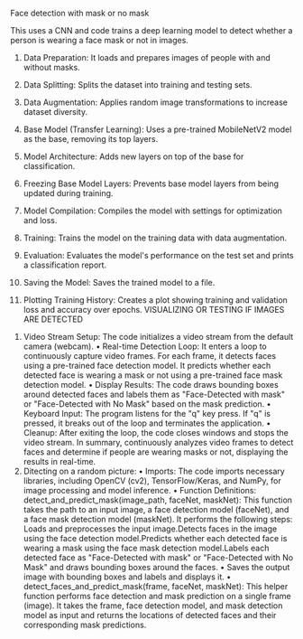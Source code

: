 <h>Face detection with mask or no mask </h><br>

This uses a CNN and code trains a deep learning model to detect whether a person is wearing a face mask or not in images. 

1. Data Preparation: It loads and prepares images of people with and without masks.

2. Data Splitting: Splits the dataset into training and testing sets.

3. Data Augmentation: Applies random image transformations to increase dataset diversity.

4. Base Model (Transfer Learning): Uses a pre-trained MobileNetV2 model as the base, removing its top layers.

5. Model Architecture: Adds new layers on top of the base for classification.

6. Freezing Base Model Layers: Prevents base model layers from being updated during training.

7. Model Compilation: Compiles the model with settings for optimization and loss.

8. Training: Trains the model on the training data with data augmentation.

9. Evaluation: Evaluates the model's performance on the test set and prints a classification report.

10. Saving the Model: Saves the trained model to a file.

11. Plotting Training History: Creates a plot showing training and validation loss and accuracy over epochs.
VISUALIZING OR TESTING IF IMAGES ARE DETECTED
1)	Video Stream Setup: 
The code initializes a video stream from the default camera (webcam).
•	Real-time Detection Loop:
It enters a loop to continuously capture video frames.
For each frame, it detects faces using a pre-trained face detection model.
It predicts whether each detected face is wearing a mask or not using a pre-trained face mask detection model.
•	Display Results: The code draws bounding boxes around detected faces and labels them as "Face-Detected with mask" or "Face-Detected with No Mask" based on the mask prediction.
•	Keyboard Input: The program listens for the "q" key press. If "q" is pressed, it breaks out of the loop and terminates the application.
•	Cleanup: After exiting the loop, the code closes windows and stops the video stream.
In summary, continuously analyzes video frames to detect faces and determine if people are wearing masks or not, displaying the results in real-time.
2)	Ditecting on a random picture:
•	Imports: The code imports necessary libraries, including OpenCV (cv2), TensorFlow/Keras, and NumPy, for image processing and model inference.
•	Function Definitions:
detect_and_predict_mask(image_path, faceNet, maskNet): This function takes the path to an input image, a face detection model (faceNet), and a face mask detection model (maskNet). It performs the following steps: Loads and preprocesses the input image.Detects faces in the image using the face detection model.Predicts whether each detected face is wearing a mask using the face mask detection model.Labels each detected face as "Face-Detected with mask" or "Face-Detected with No Mask" and draws bounding boxes around the faces.
•	Saves the output image with bounding boxes and labels and displays it.
•	detect_faces_and_predict_mask(frame, faceNet, maskNet): This helper function performs face detection and mask prediction on a single frame (image). It takes the frame, face detection model, and mask detection model as input and returns the locations of detected faces and their corresponding mask predictions.
